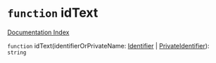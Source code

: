 # `function` idText

[Documentation Index](../README.md)

`function` idText(identifierOrPrivateName: [Identifier](../interface.Identifier/README.md) | [PrivateIdentifier](../interface.PrivateIdentifier/README.md)): `string`


